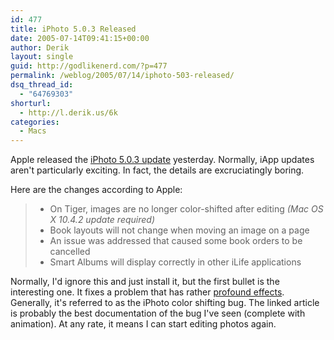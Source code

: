 ```yaml
---
id: 477
title: iPhoto 5.0.3 Released
date: 2005-07-14T09:41:15+00:00
author: Derik
layout: single
guid: http://godlikenerd.com/?p=477
permalink: /weblog/2005/07/14/iphoto-503-released/
dsq_thread_id:
  - "64769303"
shorturl:
  - http://l.derik.us/6k
categories:
  - Macs
---
```

Apple released the [iPhoto 5.0.3 update](http://www.apple.com/support/downloads/iphoto503update.html) yesterday. Normally, iApp updates aren't particularly exciting. In fact, the details are excruciatingly boring.

Here are the changes according to Apple:

>   * On Tiger, images are no longer color-shifted after editing _(Mac OS X 10.4.2 update required)_
>   * Book layouts will not change when moving an image on a page
>   * An issue was addressed that caused some book orders to be cancelled
>   * Smart Albums will display correctly in other iLife applications

Normally, I'd ignore this and just install it, but the first bullet is the interesting one. It fixes a problem that has rather [profound effects](http://www.brendanloy.com/archives/018071.html). Generally, it's referred to as the iPhoto color shifting bug. The linked article is probably the best documentation of the bug I've seen (complete with animation). At any rate, it means I can start editing photos again.